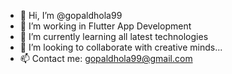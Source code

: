 - 👋 Hi, I’m @gopaldhola99
- 👀 I’m working in Flutter App Development
- 🌱 I’m currently learning all latest technologies
- 💞️ I’m looking to collaborate with creative minds...
- 📫 Contact me: gopaldhola99@gmail.com

<!---
gopaldhola99/gopaldhola99 is a ✨ special ✨ repository because its `README.md` (this file) appears on your GitHub profile.
You can click the Preview link to take a look at your changes.
--->
